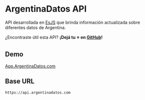# ArgentinaDatos API

API desarrollada en [EsJS](https://es.js.org?ref=argentinadatos.com) que brinda información actualizada sobre diferentes datos de Argentina.

¿Encontraste útil esta API? **¡Dejá tu ⭐ en [GitHub](https://github.com/enzonotario/esjs-argentina-datos-api)!**

## Demo

[App.ArgentinaDatos.com](https://app.argentinadatos.com)

## Base URL

```
https://api.argentinadatos.com
```




